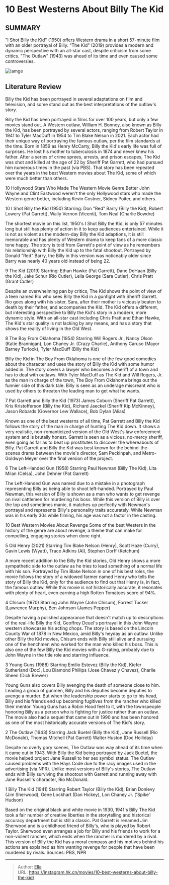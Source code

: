 # 10 Best Westerns About Billy The Kid


## SUMMARY 


 &#34;I Shot Billy the Kid&#34; (1950) offers Western drama in a short 57-minute film with an older portrayal of Billy. 
 &#34;The Kid&#34; (2019) provides a modern and dynamic perspective with an all-star cast, despite criticism from some critics. 
 &#34;The Outlaw&#34; (1943) was ahead of its time and even caused some controversies. 

![iamge](https://static1.srcdn.com/wordpress/wp-content/uploads/2024/01/western-movies-billy-kid-best.jpg)

## Literature Review

Billy the Kid has been portrayed in several adaptations on film and television, and some stand out as the best interpretations of the outlaw&#39;s story.




Billy the Kid has been portrayed in films for over 100 years, but only a few movies stand out. A Western outlaw, William H. Bonney, also known as Billy the Kid, has been portrayed by several actors, ranging from Robert Taylor in 1941 to Tyler MacDuff in 1954 to Tim Blake Nelson in 2021. Each actor had their unique way of portraying the famous outlaw, per the film standards at the time.
Born in 1859 as Henry McCarty, Billy the Kid&#39;s early life was full of surprises. He lost his mother to tuberculosis in 1874 and never knew his father. After a series of crime sprees, arrests, and prison escapes, The Kid was shot and killed at the age of 22 by Sheriff Pat Garrett, who had pursued him numerous times in the past (via PBS). That story has been repeated over the years in the best Western movies about The Kid, some of which were much better than others.
            
 
 10 Hollywood Stars Who Made The Western Movie Genre Better 
John Wayne and Clint Eastwood weren&#39;t the only Hollywood stars who made the Western genre better, including Kevin Costner, Sidney Poiter, and others.












 








 10  I Shot Billy the Kid (1950) 
Starring: Don &#34;Red&#34; Barry (Billy the Kid), Robert Lowery (Pat Garrett), Wally Vernon (Vicenti), Tom Neal (Charlie Bowdre)


 







The shortest movie on this list, 1950&#39;s I Shot Billy the Kid, is only 57 minutes long but still has plenty of action in it to keep audiences entertained. While it is not as violent as the modern-day Billy the Kid adaptions, it is still memorable and has plenty of Western drama to keep fans of a more classic tone happy. The story is told from Garrett&#39;s point of view as he remembers his relationship with Billy the Kid up to the fatal shootout. Portrayed by Donald &#34;Red&#34; Barry, the Billy in this version was noticeably older since Barry was nearly 40 years old instead of being 22.





 9  The Kid (2019) 
Starring: Ethan Hawke (Pat Garrett), Dane DeHaan (Billy the Kid), Jake Schur (Rio Cutler), Leila George (Sara Cutler), Chris Pratt (Grant Cutler)
        

Despite an overwhelming pan by critics, The Kid shows the point of view of a teen named Rio who sees Billy the Kid in a gunfight with Sheriff Garrett. Rio goes along with his sister, Sara, after their mother is viciously beaten to death by their father, and accompanies the Kid. The Kid offers a different, but interesting perspective to Billy the Kid&#39;s story in a modern, more dynamic style. With an all-star cast including Chris Pratt and Ethan Hawke, The Kid&#39;s star quality is not lacking by any means, and has a story that shows the reality of living in the Old West.





 8  The Boy From Oklahoma (1954) 
Starring Will Rogers Jr., Nancy Olson (Katie Brannigan), Lon Chaney Jr. (Crazy Charlie), Anthony Caruso (Mayor Barney Turlock), Tyler MacDuff (Billy the Kid)
        

Billy the Kid in The Boy From Oklahoma is one of the few good comedies about the character and uses the story of Billy the Kid with some humor added in. The story covers a lawyer who becomes a sheriff of a town and has to deal with outlaws. With Tyler MacDuff as The Kid and Will Rogers, Jr. as the man in charge of the town, The Boy From Oklahoma brings out the funnier side of this dark tale. Billy is seen as an underage miscreant who is used by others to threaten the leading man to get what he wants.





 7  Pat Garrett and Billy the Kid (1973) 
James Coburn (Sheriff Pat Garrett), Kris Kristofferson (Billy the Kid), Richard Jaeckel (Sheriff Kip McKinney), Jason Robards (Governor Lew Wallace), Bob Dylan (Alias)
        

Known as one of the best westerns of all time, Pat Garrett and Billy the Kid follows the story of the man in charge of hunting The Kid down. It shows a very realistic, non-romanticized version of the Old West&#39;s law enforcement system and is brutally honest. Garrett is seen as a vicious, no-mercy sheriff, even going as far as to beat up prostitutes to discover the whereabouts of Billy. Pat Garrett and Billy the Kid was best known for the behind-the-scenes drama between the movie&#39;s director, Sam Peckinpah, and Metro-Goldwyn Meyer over the final version of the project.





 6  The Left-Handed Gun (1958) 
Starring Paul Newman (Billy The Kid), Lita Milan (Celsa), John Dehner (Pat Garrett)
        

The Left-Handed Gun was named due to a mistake in a photograph representing Billy as being able to shoot left-handed. Portrayed by Paul Newman, this version of Billy is shown as a man who wants to get revenge on rival cattlemen for murdering his boss. While this version of Billy is over the top and sometimes manic, it matches up perfectly with Newman&#39;s portrayal and represents Billy&#39;s personality traits accurately. While Newman was in his early 30s while filming, his age was not a factor in the casting.
            
 
 10 Best Western Movies About Revenge 
Some of the best Westers in the history of the genre are about revenge, a theme that can make for compelling, engaging stories when done right.








 5  Old Henry (2021) 
Starring Tim Blake Nelson (Henry), Scott Haze (Curry), Gavin Lewis (Wyatt), Trace Adkins (Al), Stephen Dorff (Ketchum)
        

A more recent addition to the Billy the Kid stories, Old Henry shows a more sympathetic side to the outlaw as he tries to lead something of a normal life with his son. Portrayed by Tim Blake Nelson in one of his best roles, the movie follows the story of a widowed farmer named Henry who tells the story of Billy the Kid, only for the audience to find out that Henry is, in fact, the famous outlaw. While this movie is not historically accurate, it resonates with plenty of heart, even earning a high Rotten Tomatoes score of 94%.





 4  Chisum (1970) 
Starring John Wayne (John Chisum), Forrest Tucker (Lawrence Murphy), Ben Johnson (James Pepper)
        

Despite having a polished appearance that doesn&#39;t match up to descriptions of the real-life Billy the Kid, Geoffrey Deuel&#39;s portrayal in this John Wayne western showcases his acting chops. The story is based on the Lincoln County War of 1878 in New Mexico, amid Billy&#39;s heyday as an outlaw. Unlike other Billy the Kid movies, Chisum ends with Billy still alive and pursuing one of the henchmen who worked for the man who killed his boss. This is also one of the few Billy the Kid movies with a G-rating, probably due to John Wayne in the title role and starring influence.





 3  Young Guns (1988) 
Starring Emilio Estevez (Billy the Kid), Kiefer Sutherland (Doc), Lou Diamond Phillips (Jose Chavez y Chavez), Charlie Sheen (Dick Brewer)
        

Young Guns also covers Billy avenging the death of someone close to him. Leading a group of gunmen, Billy and his deputies become deputies to avenge a murder. But when the leadership power starts to go to his head, Billy and his friends end up becoming fugitives from the rancher who killed their mentor. Young Guns has a Robin Hood feel to it, with the townspeople honoring Billy as a person who is fighting for justice rather than an outlaw. The movie also had a sequel that came out in 1990 and has been honored as one of the most historically accurate versions of The Kid&#39;s story.





 2  The Outlaw (1943) 
Starring Jack Buetel (Billy the Kid), Jane Russell (Rio McDonald), Thomas Mitchell (Pat Garrett) Walter Huston (Doc Holliday)


 







Despite no overly gory scenes, The Outlaw was way ahead of its time when it came out in 1943. With Billy the Kid being portrayed by Jack Buetel, the movie helped project Jane Russell to her sex symbol status. The Outlaw caused problems with the Hays Code due to the racy images used in the advertising (via NPR). Unlike most versions of Billy&#39;s stories, The Outlaw ends with Billy surviving the shootout with Garrett and running away with Jane Russell&#39;s character, Rio McDonald.





 1  Billy The Kid (1941) 
Starring Robert Taylor (Billy the Kid), Brian Donlevy (Jim Sherwood), Gene Lockhart (Dan Hickey), Lon Chaney Jr. (&#39;Spike&#39; Hudson)
        

Based on the original black and white movie in 1930, 1941&#39;s Billy The Kid took a fair number of creative liberties in the storytelling and historical accuracy department but is still a classic. Pat Garrett is renamed Jim Sherwood and is a childhood friend of Billy&#39;s, who is played by Robert Taylor. Sherwood even arranges a job for Billy and his friends to work for a non-violent rancher, which ends when the rancher is murdered by a rival. This version of Billy the Kid has a moral compass and his motives behind his actions are explained as him wanting revenge for people that have been murdered by rivals.
Sources: PBS, NPR

---

> Author: [Ella](https://instagram.hk.cn/)  
> URL: https://instagram.hk.cn/movies/10-best-westerns-about-billy-the-kid/  

